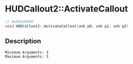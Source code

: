 # HUDCallout2::ActivateCallout
```c
// 0x005d9490
void HUDCallout2::ActivateCallout(unk p0, unk p1, unk p2)
```
## Description
```
Minimum Arguments: 3
Maximum Arguments: 3
```
